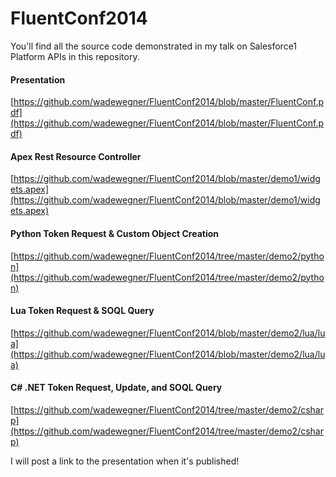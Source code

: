 # FluentConf2014

You'll find all the source code demonstrated in my talk on Salesforce1 Platform APIs in this repository.

#### Presentation

[https://github.com/wadewegner/FluentConf2014/blob/master/FluentConf.pdf](https://github.com/wadewegner/FluentConf2014/blob/master/FluentConf.pdf)

#### Apex Rest Resource Controller

[https://github.com/wadewegner/FluentConf2014/blob/master/demo1/widgets.apex](https://github.com/wadewegner/FluentConf2014/blob/master/demo1/widgets.apex)

#### Python Token Request & Custom Object Creation

[https://github.com/wadewegner/FluentConf2014/tree/master/demo2/python](https://github.com/wadewegner/FluentConf2014/tree/master/demo2/python)

#### Lua Token Request & SOQL Query

[https://github.com/wadewegner/FluentConf2014/blob/master/demo2/lua/lua](https://github.com/wadewegner/FluentConf2014/blob/master/demo2/lua/lua)

#### C# .NET Token Request, Update, and SOQL Query

[https://github.com/wadewegner/FluentConf2014/tree/master/demo2/csharp](https://github.com/wadewegner/FluentConf2014/tree/master/demo2/csharp)

I will post a link to the presentation when it's published!
